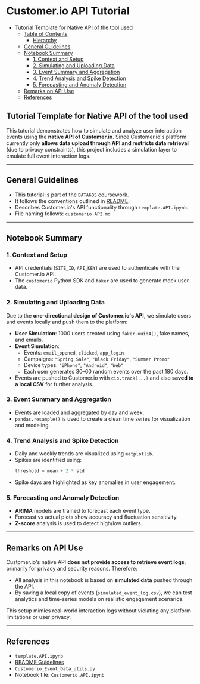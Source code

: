 # Customer.io API Tutorial

<!-- toc -->

- [Tutorial Template for Native API of the tool used](#tutorial-template-for-native-api-of-the-tool-used)
  * [Table of Contents](#table-of-contents)
    + [Hierarchy](#hierarchy)
  * [General Guidelines](#general-guidelines)
  * [Notebook Summary](#notebook-summary)
    + [1. Context and Setup](#1-context-and-setup)
    + [2. Simulating and Uploading Data](#2-simulating-and-uploading-data)
    + [3. Event Summary and Aggregation](#3-event-summary-and-aggregation)
    + [4. Trend Analysis and Spike Detection](#4-trend-analysis-and-spike-detection)
    + [5. Forecasting and Anomaly Detection](#5-forecasting-and-anomaly-detection)
  * [Remarks on API Use](#remarks-on-api-use)
  * [References](#references)

<!-- tocstop -->

## Tutorial Template for Native API of the tool used

This tutorial demonstrates how to simulate and analyze user interaction events using the **native API of Customer.io**. Since Customer.io's platform currently only **allows data upload through API and restricts data retrieval** (due to privacy constraints), this project includes a simulation layer to emulate full event interaction logs.

---


## General Guidelines

- This tutorial is part of the `DATA605` coursework.
- It follows the conventions outlined in [README](/DATA605/DATA605_Spring2025/README.md).
- Describes Customer.io's API functionality through `template.API.ipynb`.
- File naming follows: `customerio.API.md`

---

## Notebook Summary

### 1. Context and Setup

- API credentials (`SITE_ID`, `API_KEY`) are used to authenticate with the Customer.io API.
- The `customerio` Python SDK and `faker` are used to generate mock user data.

### 2. Simulating and Uploading Data

Due to the **one-directional design of Customer.io's API**, we simulate users and events locally and push them to the platform:

- **User Simulation**: 1000 users created using `faker.uuid4()`, fake names, and emails.
- **Event Simulation**:
  - Events: `email_opened`, `clicked`, `app_login`
  - Campaigns: `"Spring Sale"`, `"Black Friday"`, `"Summer Promo"`
  - Device types: `"iPhone"`, `"Android"`, `"Web"`
  - Each user generates 30–60 random events over the past 180 days.
- Events are pushed to Customer.io with `cio.track(...)` and also **saved to a local CSV** for further analysis.

### 3. Event Summary and Aggregation

- Events are loaded and aggregated by day and week.
- `pandas.resample()` is used to create a clean time series for visualization and modeling.

### 4. Trend Analysis and Spike Detection

- Daily and weekly trends are visualized using `matplotlib`.
- Spikes are identified using:
  ```python
  threshold = mean + 2 * std
  ```
- Spike days are highlighted as key anomalies in user engagement.

### 5. Forecasting and Anomaly Detection

- **ARIMA** models are trained to forecast each event type.
- Forecast vs actual plots show accuracy and fluctuation sensitivity.
- **Z-score** analysis is used to detect high/low outliers.

---

## Remarks on API Use

Customer.io's native API **does not provide access to retrieve event logs**, primarily for privacy and security reasons. Therefore:

- All analysis in this notebook is based on **simulated data** pushed through the API.
- By saving a local copy of events (`simulated_event_log.csv`), we can test analytics and time-series models on realistic engagement scenarios.

This setup mimics real-world interaction logs without violating any platform limitations or user privacy.

---

## References

- `template.API.ipynb`
- [README Guidelines](/DATA605/DATA605_Spring2025/README.md)
- `Customerio_Event_Data_utils.py`
- Notebook file: `Customerio.API.ipynb`

